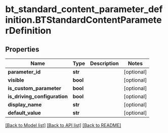 # bt_standard_content_parameter_definition.BTStandardContentParameterDefinition

## Properties
Name | Type | Description | Notes
------------ | ------------- | ------------- | -------------
**parameter_id** | **str** |  | [optional] 
**visible** | **bool** |  | [optional] 
**is_custom_parameter** | **bool** |  | [optional] 
**is_driving_configuration** | **bool** |  | [optional] 
**display_name** | **str** |  | [optional] 
**default_value** | **str** |  | [optional] 

[[Back to Model list]](../README.md#documentation-for-models) [[Back to API list]](../README.md#documentation-for-api-endpoints) [[Back to README]](../README.md)


